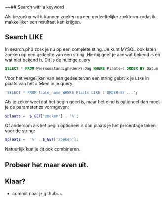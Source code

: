 ~~## Search with a keyword

Als bezoeker wil ik kunnen zoeken op een gedeeltelijke zoekterm zodat ik makkelijker een resultaat kan krijgen.


## Search LIKE
In search.php zoek je nu op een complete sting. Je kunt MYSQL ook laten zoeken op een gedeelte van een string. Hierbij geef je aan wat bekend is en wat niet bekend is.
Dit is de huidige query
```sql
SELECT * FROM WeersomstandighedenPerDag WHERE Plaats=? ORDER BY Datum
```
Voor het vergelijken van een gedeelte van een string gebruik je `LIKE` in plaats van het `=` teken in je query:
```sql
'SELECT * FROM table_name WHERE Plaats LIKE ? ORDER BY ...';
```
Als je zeker weet dat het begin goed is, maar het eind is optioneel dan moet je de parameter zo vormgeven:
```php
$plaats =  $_GET['zoeken'] . '%';
```
Of andersom als het begin optioneel is dan plaats je het percentage teken voor de string:
```php
$plaats =  '%' . $_GET['zoeken'];
```
Natuurlijk kun je dit ook combineren.

## Probeer het maar even uit.

 ## Klaar?
- commit naar je github~~
